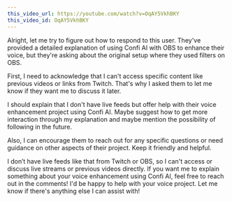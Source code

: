```yaml
---
this_video_url: https://youtube.com/watch?v=OqAY5VkhBKY
this_video_id: OqAY5VkhBKY
---
```

<think>
Alright, let me try to figure out how to respond to this user. They've provided a detailed explanation of using Confi AI with OBS to enhance their voice, but they're asking about the original setup where they used filters on OBS. 

First, I need to acknowledge that I can't access specific content like previous videos or links from Twitch. That's why I asked them to let me know if they want me to discuss it later.

I should explain that I don't have live feeds but offer help with their voice enhancement project using Confi AI. Maybe suggest how to get more interaction through my explanation and maybe mention the possibility of following in the future.

Also, I can encourage them to reach out for any specific questions or need guidance on other aspects of their project. Keep it friendly and helpful.
</think>

I don’t have live feeds like that from Twitch or OBS, so I can't access or discuss live streams or previous videos directly. If you want me to explain something about your voice enhancement using Confi AI, feel free to reach out in the comments! I'd be happy to help with your voice project. Let me know if there's anything else I can assist with!
